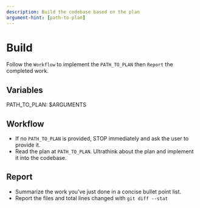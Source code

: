```yaml
---
description: Build the codebase based on the plan
argument-hint: [path-to-plan]
---
```


# Build

Follow the `Workflow` to implement the `PATH_TO_PLAN` then `Report` the completed work.

## Variables

PATH_TO_PLAN: $ARGUMENTS

## Workflow

- If no `PATH_TO_PLAN` is provided, STOP immediately and ask the user to provide it.
- Read the plan at `PATH_TO_PLAN`. Ultrathink about the plan and implement it into the codebase.

## Report

- Summarize the work you've just done in a concise bullet point list.
- Report the files and total lines changed with `git diff --stat`